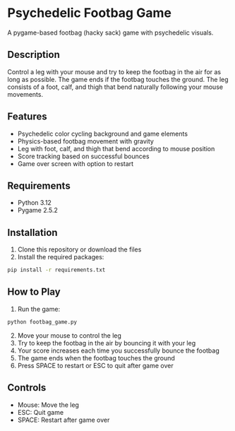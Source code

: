 # Psychedelic Footbag Game

A pygame-based footbag (hacky sack) game with psychedelic visuals.

## Description

Control a leg with your mouse and try to keep the footbag in the air for as long as possible. The game ends if the footbag touches the ground. The leg consists of a foot, calf, and thigh that bend naturally following your mouse movements.

## Features

- Psychedelic color cycling background and game elements
- Physics-based footbag movement with gravity
- Leg with foot, calf, and thigh that bend according to mouse position
- Score tracking based on successful bounces
- Game over screen with option to restart

## Requirements

- Python 3.12
- Pygame 2.5.2

## Installation

1. Clone this repository or download the files
2. Install the required packages:

```bash
pip install -r requirements.txt
```

## How to Play

1. Run the game:

```bash
python footbag_game.py
```

2. Move your mouse to control the leg
3. Try to keep the footbag in the air by bouncing it with your leg
4. Your score increases each time you successfully bounce the footbag
5. The game ends when the footbag touches the ground
6. Press SPACE to restart or ESC to quit after game over

## Controls

- Mouse: Move the leg
- ESC: Quit game
- SPACE: Restart after game over

